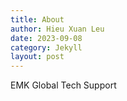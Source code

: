 ```yaml
---
title: About
author: Hieu Xuan Leu
date: 2023-09-08
category: Jekyll
layout: post
---
```


EMK Global Tech Support